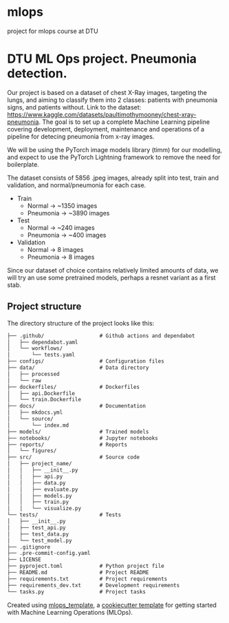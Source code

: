 # mlops

project for mlops course at DTU

# DTU ML Ops project. Pneumonia detection.
Our project is based on a dataset of chest X-Ray images, targeting the lungs, and aiming to classify them into 2 classes: patients with pneumonia signs, and patients without. Link to the dataset: https://www.kaggle.com/datasets/paultimothymooney/chest-xray-pneumonia. The goal is to set up a complete Machine Learning pipeline covering development, deployment, maintenance and operations of a pipeline for detecing pneumonia from x-ray images.

We will be using the PyTorch image models library (timm) for our modelling, and expect to use the PyTorch Lightning framework to remove the need for boilerplate. 

The dataset consists of 5856 .jpeg images, already split into test, train and validation, and normal/pneumonia for each case. 
* Train
  - Normal → ~1350 images
  - Pneumonia → ~3890 images
* Test
  - Normal → ~240 images
  - Pneumonia → ~400 images
* Validation
  - Normal → 8 images
  - Pneumonia → 8 images

Since our dataset of choice contains relatively limited amounts of data, we will try an use some pretrained models, perhaps a resnet variant as a first stab.


## Project structure

The directory structure of the project looks like this:
```txt
├── .github/                  # Github actions and dependabot
│   ├── dependabot.yaml
│   └── workflows/
│       └── tests.yaml
├── configs/                  # Configuration files
├── data/                     # Data directory
│   ├── processed
│   └── raw
├── dockerfiles/              # Dockerfiles
│   ├── api.Dockerfile
│   └── train.Dockerfile
├── docs/                     # Documentation
│   ├── mkdocs.yml
│   └── source/
│       └── index.md
├── models/                   # Trained models
├── notebooks/                # Jupyter notebooks
├── reports/                  # Reports
│   └── figures/
├── src/                      # Source code
│   ├── project_name/
│   │   ├── __init__.py
│   │   ├── api.py
│   │   ├── data.py
│   │   ├── evaluate.py
│   │   ├── models.py
│   │   ├── train.py
│   │   └── visualize.py
└── tests/                    # Tests
│   ├── __init__.py
│   ├── test_api.py
│   ├── test_data.py
│   └── test_model.py
├── .gitignore
├── .pre-commit-config.yaml
├── LICENSE
├── pyproject.toml            # Python project file
├── README.md                 # Project README
├── requirements.txt          # Project requirements
├── requirements_dev.txt      # Development requirements
└── tasks.py                  # Project tasks
```


Created using [mlops_template](https://github.com/SkafteNicki/mlops_template),
a [cookiecutter template](https://github.com/cookiecutter/cookiecutter) for getting
started with Machine Learning Operations (MLOps).
